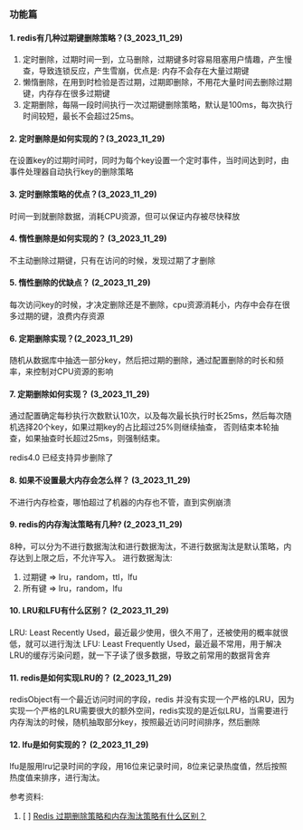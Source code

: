 ### 功能篇
#### 1. redis有几种过期键删除策略？(3_2023_11_29)
1. 定时删除，过期时间一到，立马删除，过期键多时容易阻塞用户情趣，产生慢查，导致连锁反应，产生雪崩，优点是: 内存不会存在大量过期键
2. 懒惰删除，在用到时检验是否过期，过期即删除，不用花大量时间去删除过期键，内存存在很多过期键
3. 定期删除，每隔一段时间执行一次过期键删除策略，默认是100ms，每次执行时间较短，最长不会超过25ms。

#### 2. 定时删除是如何实现的？(3_2023_11_29)
在设置key的过期时间时，同时为每个key设置一个定时事件，当时间达到时，由事件处理器自动执行key的删除策略

#### 3. 定时删除策略的优点？(3_2023_11_29)
时间一到就删除数据，消耗CPU资源，但可以保证内存被尽快释放

#### 4. 惰性删除是如何实现的？ (3_2023_11_29)
不主动删除过期键，只有在访问的时候，发现过期了才删除

#### 5. 惰性删除的优缺点？ (2_2023_11_29)
每次访问key的时候，才决定删除还是不删除，cpu资源消耗小，内存中会存在很多过期的键，浪费内存资源

#### 6. 定期删除实现？(2_2023_11_29)
随机从数据库中抽选一部分key，然后把过期的删除，通过配置删除的时长和频率，来控制对CPU资源的影响

#### 7. 定期删除如何实现？ (3_2023_11_29)
通过配置确定每秒执行次数默认10次，以及每次最长执行时长25ms，然后每次随机选择20个key，如果过期key的占比超过25%则继续抽查，
否则结束本轮抽查，如果抽查时长超过25ms，则强制结束。

redis4.0 已经支持异步删除了


#### 8. 如果不设置最大内存会怎么样？ (3_2023_11_29)
不进行内存检查，哪怕超过了机器的内存也不管，直到实例崩溃

#### 9. redis的内存淘汰策略有几种? (2_2023_11_29)

8种，可以分为不进行数据淘汰和进行数据淘汰，不进行数据淘汰是默认策略，内存达到上限之后，不允许写入。
进行数据淘汰:
1. 过期键 => lru，random，ttl，lfu
2. 所有键 => lru，random，lfu

#### 10. LRU和LFU有什么区别？ (2_2023_11_29)
LRU: Least Recently Used，最近最少使用，很久不用了，还被使用的概率就很低，就可以进行淘汰
LFU: Least Frequently Used，最近最不常用，用于解决LRU的缓存污染问题，就一下子读了很多数据，导致之前常用的数据背舍弃


#### 11. redis是如何实现LRU的？ (2_2023_11_29)
redisObject有一个最近访问时间的字段，redis 并没有实现一个严格的LRU，因为实现一个严格的LRU需要很大的额外空间，redis实现的是近似LRU，当需要进行内存淘汰的时候，随机抽取部分key，按照最近访问时间排序，然后删除

#### 12. lfu是如何实现的？  (2_2023_11_29)
lfu是服用lru记录时间的字段，用16位来记录时间，8位来记录热度值，然后按照热度值来排序，进行淘汰。




参考资料:
1. [ ] [Redis 过期删除策略和内存淘汰策略有什么区别？](https://www.xiaolincoding.com/redis/module/strategy.html#%E8%BF%87%E6%9C%9F%E5%88%A0%E9%99%A4%E7%AD%96%E7%95%A5)
